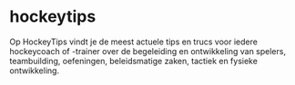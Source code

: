 # hockeytips
Op HockeyTips vindt je de meest actuele tips en trucs voor iedere hockeycoach of -trainer over de begeleiding en ontwikkeling van spelers, teambuilding, oefeningen, beleidsmatige zaken, tactiek en fysieke ontwikkeling.
